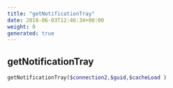```yaml
---
title: "getNotificationTray"
date: 2018-06-03T12:46:34+00:00
weight: 0
generated: true
---
```


## getNotificationTray



```php
getNotificationTray($connection2,$guid,$cacheLoad )
```





